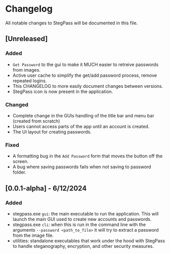 # Changelog

All notable changes to StegPass will be documented in this file.

## [Unreleased]

### Added

- `Get Password` to the gui to make it MUCH easier to retreive passwords from images.
- Active user cache to simplify the get/add password process, remove repeated logins.
- This CHANGELOG to more easily document changes between versions.
- StegPass icon is now present in the application.

### Changed

- Complete change in the GUIs handling of the title bar and menu bar (created from scratch)
- Users cannot access parts of the app until an account is created.
- The UI layout for creating passwords.

### Fixed

- A formatting bug in the `Add Password` form that moves the button off the screen.
- A bug where saving passwords fails when not saving to password folder.

## [0.0.1-alpha] - 6/12/2024

### Added

- stegpass.exe `gui`: the main executable to run the application. This will launch the main GUI used to create new accounts and passwords.
- stegpass.exe `cli`: when this is run in the command line with the arguments `--password <path_to_file>` it will try to extract a password from the image file.
- utilities: standalone executables that work under the hood with StegPass to handle steganography, encryption, and other security measures.